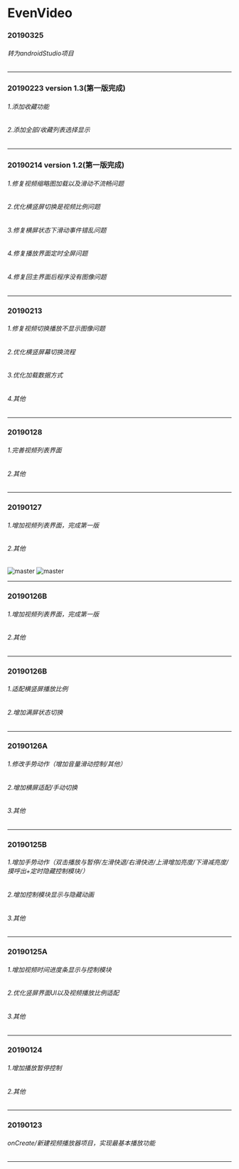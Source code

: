 # EvenVideo
### 20190325 
###### 转为androidStudio项目

---

### 20190223 version 1.3(第一版完成)
###### 1.添加收藏功能
###### 2.添加全部/收藏列表选择显示

---


### 20190214 version 1.2(第一版完成)
###### 1.修复视频缩略图加载以及滑动不流畅问题
###### 2.优化横竖屏切换是视频比例问题
###### 3.修复横屏状态下滑动事件错乱问题
###### 4.修复播放界面定时全屏问题
###### 4.修复回主界面后程序没有图像问题

---

### 20190213
###### 1.修复视频切换播放不显示图像问题
###### 2.优化横竖屏幕切换流程
###### 3.优化加载数据方式
###### 4.其他

---
### 20190128
###### 1.完善视频列表界面
###### 2.其他

---
### 20190127
###### 1.增加视频列表界面，完成第一版
###### 2.其他
![master](https://github.com/yongeven/EvenVideo/blob/master/assets/device-2019-01-27-234755.png)
![master](https://github.com/yongeven/EvenVideo/blob/master/assets/device-2019-01-28-095841.png)

---
### 20190126B
###### 1.增加视频列表界面，完成第一版
###### 2.其他

---
### 20190126B
###### 1.适配横竖屏播放比例
###### 2.增加满屏状态切换

---
### 20190126A
###### 1.修改手势动作（增加音量滑动控制/其他）
###### 2.增加横屏适配/手动切换
###### 3.其他

---
### 20190125B
###### 1.增加手势动作（双击播放与暂停/左滑快退/右滑快进/上滑增加亮度/下滑减亮度/摸呼出+定时隐藏控制模块/）
###### 2.增加控制模块显示与隐藏动画
###### 3.其他

---
### 20190125A
###### 1.增加视频时间进度条显示与控制模块
###### 2.优化竖屏界面UI以及视频播放比例适配
###### 3.其他

---

### 20190124
###### 1.增加播放暂停控制
###### 2.其他

---
### 20190123
######  onCreate/新建视频播放器项目，实现最基本播放功能
---
